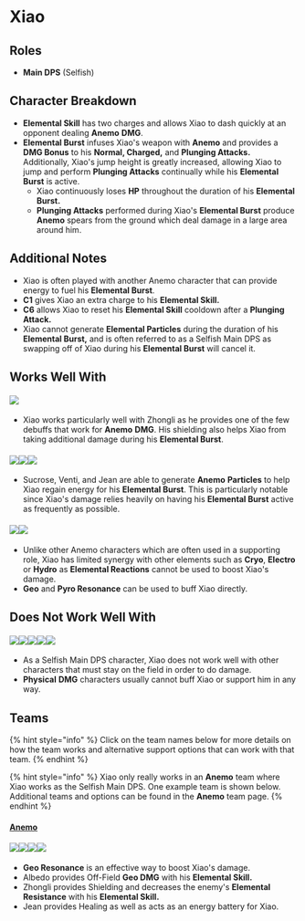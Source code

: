 # Xiao

## Roles

* **Main DPS** (Selfish)

## Character Breakdown

* **Elemental Skill** has two charges and allows Xiao to dash quickly at an opponent dealing **Anemo** **DMG**.
* **Elemental Burst** infuses Xiao's weapon with **Anemo** and provides a **DMG Bonus** to his **Normal, Charged,** and **Plunging Attacks.** Additionally, Xiao's jump height is greatly increased, allowing Xiao to jump and perform **Plunging Attacks** continually while his **Elemental Burst** is active.
  * Xiao continuously loses **HP** throughout the duration of his **Elemental Burst.**
  * **Plunging Attacks** performed during Xiao's **Elemental Burst** produce **Anemo** spears from the ground which deal damage in a large area around him.

## **Additional Notes**

* Xiao is often played with another Anemo character that can provide energy to fuel his **Elemental Burst**.
* **C1** gives Xiao an extra charge to his **Elemental Skill.**
* **C6** allows Xiao to reset his **Elemental Skill** cooldown after a **Plunging Attack.**
* Xiao cannot generate **Elemental Particles** during the duration of his **Elemental Burst,** and is often referred to as a Selfish Main DPS as swapping off of Xiao during his **Elemental Burst** will cancel it.

## Works Well With

#### ![](../../.gitbook/assets/UI\_AvatarIcon\_Zhongli.png)

* Xiao works particularly well with Zhongli as he provides one of the few debuffs that work for **Anemo** **DMG**. His shielding also helps Xiao from taking additional damage during his **Elemental Burst**.

#### ![](../../.gitbook/assets/UI\_AvatarIcon\_Sucrose.png)![](../../.gitbook/assets/UI\_AvatarIcon\_Venti.png)![](../../.gitbook/assets/UI\_AvatarIcon\_Jean.png)

* Sucrose, Venti, and Jean are able to generate **Anemo** **Particles** to help Xiao regain energy for his **Elemental Burst**. This is particularly notable since Xiao's damage relies heavily on having his **Elemental Burst** active as frequently as possible.

#### ![](../../.gitbook/assets/Element\_Geo.webp)![](../../.gitbook/assets/Element\_Pyro.webp)

* Unlike other Anemo characters which are often used in a supporting role, Xiao has limited synergy with other elements such as **Cryo**, **Electro** or **Hydro** as **Elemental Reactions** cannot be used to boost Xiao's damage.
* **Geo** and **Pyro Resonance** can be used to buff Xiao directly.

## Does Not Work Well With

#### ![](../../.gitbook/assets/UI\_AvatarIcon\_Hutao.png)![](../../.gitbook/assets/UI\_AvatarIcon\_Keqing.png)![](../../.gitbook/assets/UI\_AvatarIcon\_Tartaglia.png)![](../../.gitbook/assets/UI\_AvatarIcon\_Eula.png)![](../../.gitbook/assets/UI\_AvatarIcon\_Razor.png)

* As a Selfish Main DPS character, Xiao does not work well with other characters that must stay on the field in order to do damage.
* **Physical** **DMG** characters usually cannot buff Xiao or support him in any way.

## Teams

{% hint style="info" %}
Click on the team names below for more details on how the team works and alternative support options that can work with that team.
{% endhint %}

{% hint style="info" %}
Xiao only really works in an **Anemo** team where Xiao works as the Selfish Main DPS. One example team is shown below. Additional teams and options can be found in the **Anemo** team page.
{% endhint %}

#### [Anemo](../../teams/anemo.md)

#### ![](../../.gitbook/assets/UI\_AvatarIcon\_Xiao.png)![](../../.gitbook/assets/UI\_AvatarIcon\_Albedo.png)![](../../.gitbook/assets/UI\_AvatarIcon\_Zhongli.png)![](../../.gitbook/assets/UI\_AvatarIcon\_Jean.png)

* **Geo Resonance** is an effective way to boost Xiao's damage.
* Albedo provides Off-Field **Geo DMG** with his **Elemental Skill.**
* Zhongli provides Shielding and decreases the enemy's **Elemental Resistance** with his **Elemental Skill.**
* Jean provides Healing as well as acts as an energy battery for Xiao.
